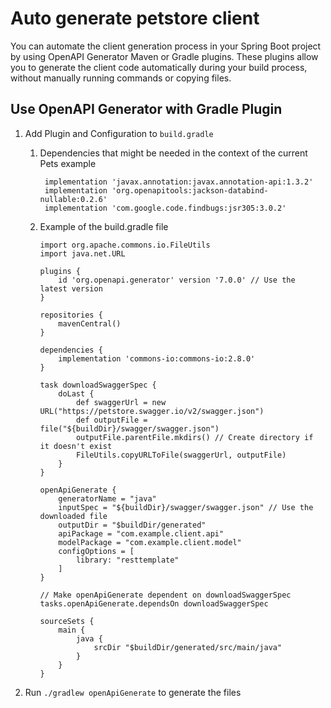 # Auto generate petstore client
You can automate the client generation process in your Spring Boot project by using OpenAPI Generator Maven or Gradle plugins.
These plugins allow you to generate the client code automatically during your build process,
without manually running commands or copying files.

##  Use OpenAPI Generator with Gradle Plugin
1. Add Plugin and Configuration to <code>build.gradle</code>
    1. Dependencies that might be needed in the context of the current Pets example
       ```
        implementation 'javax.annotation:javax.annotation-api:1.3.2'
        implementation 'org.openapitools:jackson-databind-nullable:0.2.6'
        implementation 'com.google.code.findbugs:jsr305:3.0.2'
       ```
    2. Example of the build.gradle file

         ```
         import org.apache.commons.io.FileUtils
         import java.net.URL
         
         plugins {
             id 'org.openapi.generator' version '7.0.0' // Use the latest version
         }
         
         repositories {
             mavenCentral()
         }
         
         dependencies {
             implementation 'commons-io:commons-io:2.8.0'
         }
         
         task downloadSwaggerSpec {
             doLast {
                 def swaggerUrl = new URL("https://petstore.swagger.io/v2/swagger.json")
                 def outputFile = file("${buildDir}/swagger/swagger.json")
                 outputFile.parentFile.mkdirs() // Create directory if it doesn't exist
                 FileUtils.copyURLToFile(swaggerUrl, outputFile)
             }
         }
         
         openApiGenerate {
             generatorName = "java"
             inputSpec = "${buildDir}/swagger/swagger.json" // Use the downloaded file
             outputDir = "$buildDir/generated"
             apiPackage = "com.example.client.api"
             modelPackage = "com.example.client.model"
             configOptions = [
                 library: "resttemplate"
             ]
         }
         
         // Make openApiGenerate dependent on downloadSwaggerSpec
         tasks.openApiGenerate.dependsOn downloadSwaggerSpec
         
         sourceSets {
             main {
                 java {
                     srcDir "$buildDir/generated/src/main/java"
                 }
             }
         }
         
         ```
3. Run ```./gradlew openApiGenerate``` to generate the files